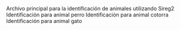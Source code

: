 Archivo principal para la identificación de animales utilizando Sireg2
Identificación para animal perro
Identificación para animal cotorra
Identificación para animal gato
